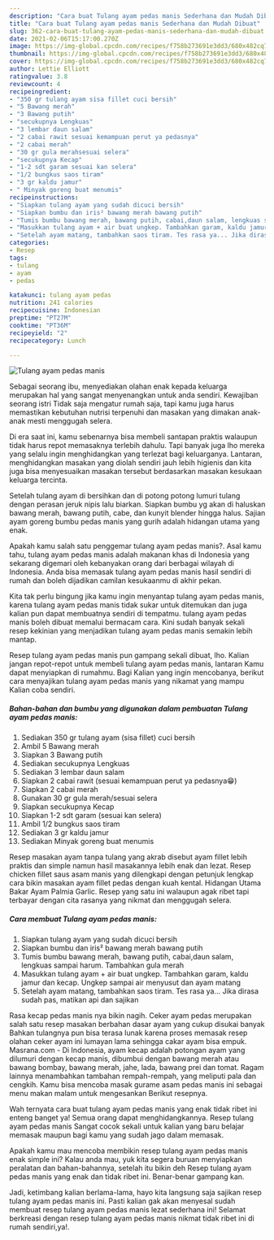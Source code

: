 ```yaml
---
description: "Cara buat Tulang ayam pedas manis Sederhana dan Mudah Dibuat"
title: "Cara buat Tulang ayam pedas manis Sederhana dan Mudah Dibuat"
slug: 362-cara-buat-tulang-ayam-pedas-manis-sederhana-dan-mudah-dibuat
date: 2021-02-06T15:17:00.270Z
image: https://img-global.cpcdn.com/recipes/f758b273691e3dd3/680x482cq70/tulang-ayam-pedas-manis-foto-resep-utama.jpg
thumbnail: https://img-global.cpcdn.com/recipes/f758b273691e3dd3/680x482cq70/tulang-ayam-pedas-manis-foto-resep-utama.jpg
cover: https://img-global.cpcdn.com/recipes/f758b273691e3dd3/680x482cq70/tulang-ayam-pedas-manis-foto-resep-utama.jpg
author: Lettie Elliott
ratingvalue: 3.8
reviewcount: 4
recipeingredient:
- "350 gr tulang ayam sisa fillet cuci bersih"
- "5 Bawang merah"
- "3 Bawang putih"
- "secukupnya Lengkuas"
- "3 lembar daun salam"
- "2 cabai rawit sesuai kemampuan perut ya pedasnya"
- "2 cabai merah"
- "30 gr gula merahsesuai selera"
- "secukupnya Kecap"
- "1-2 sdt garam sesuai kan selera"
- "1/2 bungkus saos tiram"
- "3 gr kaldu jamur"
- " Minyak goreng buat menumis"
recipeinstructions:
- "Siapkan tulang ayam yang sudah dicuci bersih"
- "Siapkan bumbu dan iris² bawang merah bawang putih"
- "Tumis bumbu bawang merah, bawang putih, cabai,daun salam, lengkuas sampai harum. Tambahkan gula merah"
- "Masukkan tulang ayam + air buat ungkep. Tambahkan garam, kaldu jamur dan kecap. Ungkep sampai air menyusut dan ayam matang"
- "Setelah ayam matang, tambahkan saos tiram. Tes rasa ya... Jika dirasa sudah pas, matikan api dan sajikan"
categories:
- Resep
tags:
- tulang
- ayam
- pedas

katakunci: tulang ayam pedas 
nutrition: 241 calories
recipecuisine: Indonesian
preptime: "PT27M"
cooktime: "PT36M"
recipeyield: "2"
recipecategory: Lunch

---
```



![Tulang ayam pedas manis](https://img-global.cpcdn.com/recipes/f758b273691e3dd3/680x482cq70/tulang-ayam-pedas-manis-foto-resep-utama.jpg)

Sebagai seorang ibu, menyediakan olahan enak kepada keluarga merupakan hal yang sangat menyenangkan untuk anda sendiri. Kewajiban seorang istri Tidak saja mengatur rumah saja, tapi kamu juga harus memastikan kebutuhan nutrisi terpenuhi dan masakan yang dimakan anak-anak mesti menggugah selera.

Di era  saat ini, kamu sebenarnya bisa membeli santapan praktis walaupun tidak harus repot memasaknya terlebih dahulu. Tapi banyak juga lho mereka yang selalu ingin menghidangkan yang terlezat bagi keluarganya. Lantaran, menghidangkan masakan yang diolah sendiri jauh lebih higienis dan kita juga bisa menyesuaikan masakan tersebut berdasarkan masakan kesukaan keluarga tercinta. 

Setelah tulang ayam di bersihkan dan di potong potong lumuri tulang dengan perasan jeruk nipis lalu biarkan. Siapkan bumbu yg akan di haluskan bawang merah, bawang putih, cabe, dan kunyit blender hingga halus. Sajian ayam goreng bumbu pedas manis yang gurih adalah hidangan utama yang enak.

Apakah kamu salah satu penggemar tulang ayam pedas manis?. Asal kamu tahu, tulang ayam pedas manis adalah makanan khas di Indonesia yang sekarang digemari oleh kebanyakan orang dari berbagai wilayah di Indonesia. Anda bisa memasak tulang ayam pedas manis hasil sendiri di rumah dan boleh dijadikan camilan kesukaanmu di akhir pekan.

Kita tak perlu bingung jika kamu ingin menyantap tulang ayam pedas manis, karena tulang ayam pedas manis tidak sukar untuk ditemukan dan juga kalian pun dapat membuatnya sendiri di tempatmu. tulang ayam pedas manis boleh dibuat memalui bermacam cara. Kini sudah banyak sekali resep kekinian yang menjadikan tulang ayam pedas manis semakin lebih mantap.

Resep tulang ayam pedas manis pun gampang sekali dibuat, lho. Kalian jangan repot-repot untuk membeli tulang ayam pedas manis, lantaran Kamu dapat menyiapkan di rumahmu. Bagi Kalian yang ingin mencobanya, berikut cara menyajikan tulang ayam pedas manis yang nikamat yang mampu Kalian coba sendiri.

<!--inarticleads1-->

##### Bahan-bahan dan bumbu yang digunakan dalam pembuatan Tulang ayam pedas manis:

1. Sediakan 350 gr tulang ayam (sisa fillet) cuci bersih
1. Ambil 5 Bawang merah
1. Siapkan 3 Bawang putih
1. Sediakan secukupnya Lengkuas
1. Sediakan 3 lembar daun salam
1. Siapkan 2 cabai rawit (sesuai kemampuan perut ya pedasnya😁)
1. Siapkan 2 cabai merah
1. Gunakan 30 gr gula merah/sesuai selera
1. Siapkan secukupnya Kecap
1. Siapkan 1-2 sdt garam (sesuai kan selera)
1. Ambil 1/2 bungkus saos tiram
1. Sediakan 3 gr kaldu jamur
1. Sediakan  Minyak goreng buat menumis


Resep masakan ayam tanpa tulang yang akrab disebut ayam fillet lebih praktis dan simple namun hasil masakannya lebih enak dan lezat. Resep chicken fillet saus asam manis yang dilengkapi dengan petunjuk lengkap cara bikin masakan ayam fillet pedas dengan kuah kental. Hidangan Utama Bakar Ayam Palmia Garlic. Resep yang satu ini walaupun agak ribet tapi terbayar dengan cita rasanya yang nikmat dan menggugah selera. 

<!--inarticleads2-->

##### Cara membuat Tulang ayam pedas manis:

1. Siapkan tulang ayam yang sudah dicuci bersih
1. Siapkan bumbu dan iris² bawang merah bawang putih
1. Tumis bumbu bawang merah, bawang putih, cabai,daun salam, lengkuas sampai harum. Tambahkan gula merah
1. Masukkan tulang ayam + air buat ungkep. Tambahkan garam, kaldu jamur dan kecap. Ungkep sampai air menyusut dan ayam matang
1. Setelah ayam matang, tambahkan saos tiram. Tes rasa ya... Jika dirasa sudah pas, matikan api dan sajikan


Rasa kecap pedas manis nya bikin nagih. Ceker ayam pedas merupakan salah satu resep masakan berbahan dasar ayam yang cukup disukai banyak Bahkan tulangnya pun bisa terasa lunak karena proses memasak resep olahan ceker ayam ini lumayan lama sehingga cakar ayam bisa empuk. Masrana.com - Di Indonesia, ayam kecap adalah potongan ayam yang dilumuri dengan kecap manis, dibumbui dengan bawang merah atau bawang bombay, bawang merah, jahe, lada, bawang prei dan tomat. Ragam lainnya menambahkan tambahan rempah-rempah, yang meliputi pala dan cengkih. Kamu bisa mencoba masak gurame asam pedas manis ini sebagai menu makan malam untuk mengesankan Berikut resepnya. 

Wah ternyata cara buat tulang ayam pedas manis yang enak tidak ribet ini enteng banget ya! Semua orang dapat menghidangkannya. Resep tulang ayam pedas manis Sangat cocok sekali untuk kalian yang baru belajar memasak maupun bagi kamu yang sudah jago dalam memasak.

Apakah kamu mau mencoba membikin resep tulang ayam pedas manis enak simple ini? Kalau anda mau, yuk kita segera buruan menyiapkan peralatan dan bahan-bahannya, setelah itu bikin deh Resep tulang ayam pedas manis yang enak dan tidak ribet ini. Benar-benar gampang kan. 

Jadi, ketimbang kalian berlama-lama, hayo kita langsung saja sajikan resep tulang ayam pedas manis ini. Pasti kalian gak akan menyesal sudah membuat resep tulang ayam pedas manis lezat sederhana ini! Selamat berkreasi dengan resep tulang ayam pedas manis nikmat tidak ribet ini di rumah sendiri,ya!.

